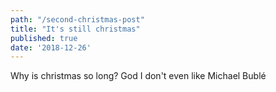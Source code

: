 ```yaml
---
path: "/second-christmas-post"
title: "It's still christmas"
published: true
date: '2018-12-26'
---
```


Why is christmas so long? God I don't even like Michael Bublé